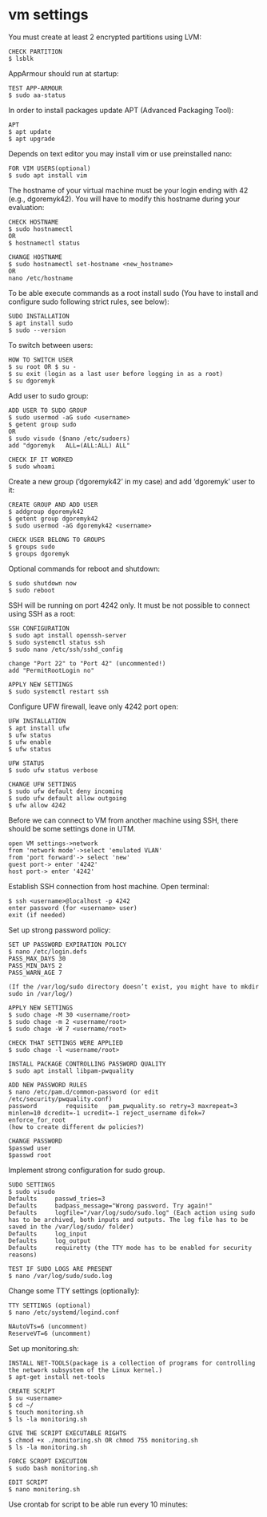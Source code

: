 # vm settings

You must create at least 2 encrypted partitions using LVM:

```
CHECK PARTITION
$ lsblk
```

AppArmour should run at startup:

```
TEST APP-ARMOUR
$ sudo aa-status
```

In order to install packages update APT (Advanced Packaging Tool):

```
APT
$ apt update
$ apt upgrade
```

Depends on text editor you may install vim or use preinstalled nano:

```
FOR VIM USERS(optional)
$ sudo apt install vim
```

The hostname of your virtual machine must be your login ending with 42 (e.g., dgoremyk42). You will have to modify this hostname during your evaluation:

```
CHECK HOSTNAME
$ sudo hostnamectl
OR
$ hostnamectl status

CHANGE HOSTNAME
$ sudo hostnamectl set-hostname <new_hostname> 
OR
nano /etc/hostname
```

To be able execute commands as a root install sudo (You have to install and configure sudo following strict rules, see below):

```
SUDO INSTALLATION
$ apt install sudo
$ sudo --version
```

To switch between users:

```
HOW TO SWITCH USER
$ su root OR $ su -
$ su exit (login as a last user before logging in as a root)
$ su dgoremyk
```

Add user to sudo group:

```
ADD USER TO SUDO GROUP
$ sudo usermod -aG sudo <username>
$ getent group sudo
OR
$ sudo visudo ($nano /etc/sudoers)
add "dgoremyk   ALL=(ALL:ALL) ALL"

CHECK IF IT WORKED
$ sudo whoami
```

Create a new group (’dgoremyk42’ in my case) and add ‘dgoremyk’ user to it:

```
CREATE GROUP AND ADD USER
$ addgroup dgoremyk42
$ getent group dgoremyk42
$ sudo usermod -aG dgoremyk42 <username>

CHECK USER BELONG TO GROUPS
$ groups sudo
$ groups dgoremyk
```

Optional commands for reboot and shutdown:

```
$ sudo shutdown now
$ sudo reboot
```

SSH will be running on port 4242 only. It must be not possible to connect using SSH as a root:

```
SSH CONFIGURATION
$ sudo apt install openssh-server
$ sudo systemctl status ssh
$ sudo nano /etc/ssh/sshd_config

change "Port 22" to "Port 42" (uncommented!) 
add "PermitRootLogin no"

APPLY NEW SETTINGS
$ sudo systemctl restart ssh
```

Configure UFW firewall, leave only 4242 port open:

```
UFW INSTALLATION
$ apt install ufw
$ ufw status
$ ufw enable
$ ufw status

UFW STATUS
$ sudo ufw status verbose

CHANGE UFW SETTINGS
$ sudo ufw default deny incoming
$ sudo ufw default allow outgoing
$ ufw allow 4242
```

Before we can connect to VM from another machine using SSH, there should be some settings done in UTM.

```
open VM settings->network
from 'network mode'->select 'emulated VLAN'
from 'port forward'-> select 'new'
guest port-> enter '4242'
host port-> enter '4242'
```

Establish SSH connection from host machine. Open terminal:

```
$ ssh <username>@localhost -p 4242
enter password (for <username> user)
exit (if needed)
```

Set up strong password policy:

```
SET UP PASSWORD EXPIRATION POLICY
$ nano /etc/login.defs
PASS_MAX_DAYS 30
PASS_MIN_DAYS 2
PASS_WARN_AGE 7

(If the /var/log/sudo directory doesn’t exist, you might have to mkdir sudo in /var/log/)

APPLY NEW SETTINGS
$ sudo chage -M 30 <username/root>
$ sudo chage -m 2 <username/root>
$ sudo chage -W 7 <username/root>

CHECK THAT SETTINGS WERE APPLIED
$ sudo chage -l <username/root>

INSTALL PACKAGE CONTROLLING PASSWORD QUALITY
$ sudo apt install libpam-pwquality

ADD NEW PASSWORD RULES
$ nano /etc/pam.d/common-password (or edit /etc/security/pwquality.conf)
password        requisite	pam_pwquality.so retry=3 maxrepeat=3 minlen=10 dcredit=-1 ucredit=-1 reject_username difok=7 enforce_for_root
(how to create different dw policies?)

CHANGE PASSWORD
$passwd user
$passwd root
```

Implement strong configuration for sudo group. 

```
SUDO SETTINGS
$ sudo visudo 
Defaults     passwd_tries=3
Defaults     badpass_message="Wrong password. Try again!"
Defaults     logfile="/var/log/sudo/sudo.log" (Each action using sudo has to be archived, both inputs and outputs. The log file has to be saved in the /var/log/sudo/ folder)
Defaults     log_input
Defaults     log_output
Defaults     requiretty (the TTY mode has to be enabled for security reasons)

TEST IF SUDO LOGS ARE PRESENT
$ nano /var/log/sudo/sudo.log
```

Change some TTY settings (optionally):

```
TTY SETTINGS (optional)
$ nano /etc/systemd/logind.conf

NAutoVTs=6 (uncomment)
ReserveVT=6 (uncomment)
```

Set up monitoring.sh:

```
INSTALL NET-TOOLS(package is a collection of programs for controlling the network subsystem of the Linux kernel.)
$ apt-get install net-tools

CREATE SCRIPT
$ su <username>
$ cd ~/
$ touch monitoring.sh
$ ls -la monitoring.sh

GIVE THE SCRIPT EXECUTABLE RIGHTS
$ chmod +x ./monitoring.sh OR chmod 755 monitoring.sh
$ ls -la monitoring.sh

FORCE SCROPT EXECUTION
$ sudo bash monitoring.sh

EDIT SCRIPT
$ nano monitoring.sh 
```

Use crontab for script to be able run every 10 minutes:
